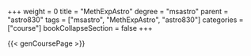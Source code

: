 +++
weight = 0
title = "MethExpAstro"
degree = "msastro"
parent = "astro830"
tags = ["msastro", "MethExpAstro", "astro830"]
categories = ["course"]
bookCollapseSection = false
+++

{{< genCoursePage >}}
